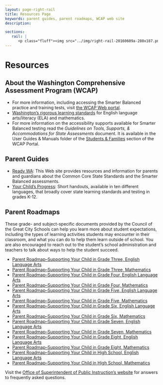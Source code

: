 ```yaml
---
layout: page-right-rail
title: Resources Page
keywords: parent guides, parent roadmaps, WCAP web site
description:

sections:
   rail: |
      <p class="fluff"><img src="../img/right-rail-20160609a-280x187.png" /></p>
---
```


# Resources

## About the Washington Comprehensive Assessment Program (WCAP)

* For more information, including accessing the Smarter Balanced practice and training tests, visit [the WCAP Web portal](http://wa.portal.airast.org/).
* [Washington’s rigorous learning standards](http://www.k12.wa.us/CurriculumInstruct/default.aspx) for English language arts/literacy (ELA) and mathematics.
* For more information on the accessibility supports available for Smarter Balanced testing read the *Guidelines on Tools, Supports, & Accommodations for State Assessments* document. It is available in the User Guides & Manuals folder of the [Students & Families](http://wa.portal.airast.org/resources/?section=1) section of the WCAP Portal.

## Parent Guides

*	[Ready WA](http://www.readywa.org/parent-guideshandouts.html): This Web site provides resources and information for parents and guardians about the Common Core State Standards and the Smarter Balanced assessments.
*	[Your Child’s Progress](http://www.k12.wa.us/resources/YourChildsProgress.aspx): Short handouts, available in ten different languages, that broadly cover state learning standards and testing in grades K-12.

## Parent Roadmaps

These grade- and subject-specific documents provided by the Council of the Great City Schools can help you learn more about student expectations, including the types of learning activities students may encounter in their classroom, and what you can do to help them learn outside of school. You are also encouraged to reach out to the student’s school administration and teachers to talk about ways to help the student succeed.

* [Parent Roadmap–Supporting Your Child in Grade Three, English Language Arts](http://www.cgcs.org/cms/lib/DC00001581/Centricity/Domain/114/ParentGuide_ELA_3.pdf)
* [Parent Roadmap–Supporting Your Child in Grade Three, Mathematics](http://www.cgcs.org/cms/lib/DC00001581/Centricity/Domain/149/ParentGuide_Math_3.pdf)
* [Parent Roadmap–Supporting Your Child in Grade Four, English Language Arts](http://www.cgcs.org/cms/lib/DC00001581/Centricity/Domain/114/ParentGuide_ELA_4.pdf)
* [Parent Roadmap–Supporting Your Child in Grade Four, Mathematics](http://www.cgcs.org/cms/lib/DC00001581/Centricity/Domain/36/ParentGuide_Math_4.pdf)
* [Parent Roadmap–Supporting Your Child in Grade Five, English Language Arts](http://www.cgcs.org/cms/lib/DC00001581/Centricity/Domain/114/ParentGuide_ELA_5.pdf)
* [Parent Roadmap–Supporting Your Child in Grade Five, Mathematics](http://www.cgcs.org/cms/lib/DC00001581/Centricity/Domain/36/ParentGuide_Math_5.pdf)
* [Parent Roadmap–Supporting Your Child in Grade Six, English Language Arts](http://www.cgcs.org/cms/lib/DC00001581/Centricity/Domain/36/ParentGuide_ELA_6.pdf)
* [Parent Roadmap–Supporting Your Child in Grade Six, Mathematics](http://www.cgcs.org/cms/lib/DC00001581/Centricity/Domain/36/ParentGuide_Math_6.pdf)
* [Parent Roadmap–Supporting Your Child in Grade Seven, English Language Arts](http://www.cgcs.org/cms/lib/DC00001581/Centricity/Domain/36/ParentGuide_ELA_7.pdf)
* [Parent Roadmap–Supporting Your Child in Grade Seven, Mathematics](http://www.cgcs.org/cms/lib/DC00001581/Centricity/Domain/36/ParentGuide_Math_7.pdf)
* [Parent Roadmap–Supporting Your Child in Grade Eight, English Language Arts](http://www.cgcs.org/cms/lib/DC00001581/Centricity/Domain/36/ParentGuide_ELA_8.pdf)
* [Parent Roadmap–Supporting Your Child in Grade Eight, Mathematics](http://www.cgcs.org/cms/lib/DC00001581/Centricity/Domain/36/ParentGuide_Math_8.pdf)
* [Parent Roadmap–Supporting Your Child in High School, English Language Arts](http://www.cgcs.org/cms/lib/DC00001581/Centricity/Domain/36/ParentGuide_ELA_HS_Final.pdf)
* [Parent Roadmap–Supporting Your Child in High School, Mathematics](http://www.cgcs.org/cms/lib/DC00001581/Centricity/Domain/36/ParentGuide_Math_HS_Final.pdf)


Visit the [Office of Superintendent of Public Instruction’s website](http://www.k12.wa.us) for answers to frequently asked questions.
